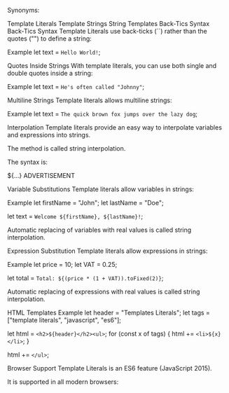 Synonyms:

Template Literals
Template Strings
String Templates
Back-Tics Syntax
Back-Tics Syntax
Template Literals use back-ticks (``) rather than the quotes ("") to define a string:

Example
let text = `Hello World!`;

Quotes Inside Strings
With template literals, you can use both single and double quotes inside a string:

Example
let text = `He's often called "Johnny"`;

Multiline Strings
Template literals allows multiline strings:

Example
let text =
`The quick
brown fox
jumps over
the lazy dog`;

Interpolation
Template literals provide an easy way to interpolate variables and expressions into strings.

The method is called string interpolation.

The syntax is:

${...}
ADVERTISEMENT

Variable Substitutions
Template literals allow variables in strings:

Example
let firstName = "John";
let lastName = "Doe";

let text = `Welcome ${firstName}, ${lastName}!`;

Automatic replacing of variables with real values is called string interpolation.

Expression Substitution
Template literals allow expressions in strings:

Example
let price = 10;
let VAT = 0.25;

let total = `Total: ${(price * (1 + VAT)).toFixed(2)}`;

Automatic replacing of expressions with real values is called string interpolation.

HTML Templates
Example
let header = "Templates Literals";
let tags = ["template literals", "javascript", "es6"];

let html = `<h2>${header}</h2><ul>`;
for (const x of tags) {
  html += `<li>${x}</li>`;
}

html += `</ul>`;

Browser Support
Template Literals is an ES6 feature (JavaScript 2015).

It is supported in all modern browsers: